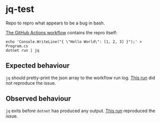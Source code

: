 # jq-test

Repo to repro what appears to be a bug in bash.

[The GitHub Actions workflow](.github/workflows/test.yml) contains the repro itself:
```
echo 'Console.WriteLine("{ \"Hello World\": [1, 2, 3] }");' > Program.cs
dotnet run | jq
```
## Expected behaviour
`jq` should pretty-print the json array to the workflow run log. [This run](https://github.com/samblackburn/jq-test/actions/runs/5356531849/jobs/9716165600) did not reproduce the issue.

## Observed behaviour
`jq` exits before `dotnet` has produced any output. [This run](https://github.com/samblackburn/jq-test/actions/runs/5356934491) reproduced the issue.
